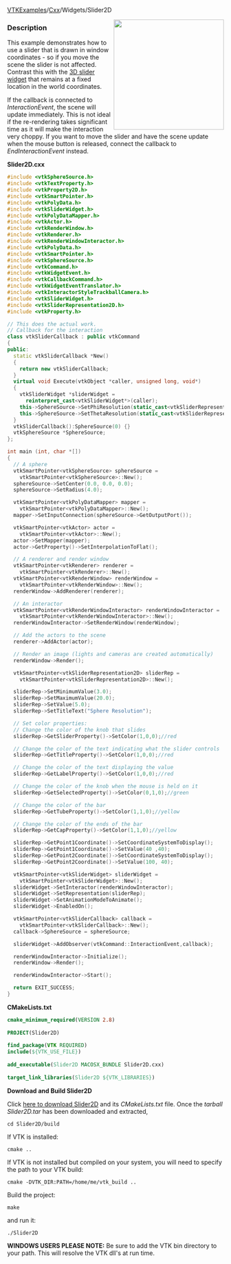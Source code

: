 [VTKExamples](/index/)/[Cxx](/Cxx)/Widgets/Slider2D

<img align="right" src="https://github.com/lorensen/VTKExamples/blob/gh-pages/Testing/Baseline/Widgets/TestSlider2D.png?raw=true" width="256" />

### Description

This example demonstrates how to use a slider that is drawn in window coordinates - so if you move the scene the slider is not affected. Contrast this with the [3D slider widget](Widgets/Cxx/Slider) that remains at a fixed location in the world coordinates.

If the callback is connected to *InteractionEvent*, the scene will update immediately.
This is not ideal if the re-rendering takes significant time as it will make the interaction very choppy.
If you want to move the slider and have the scene update when the mouse button is released, connect the callback to *EndInteractionEvent* instead.

**Slider2D.cxx**
```c++
#include <vtkSphereSource.h>
#include <vtkTextProperty.h>
#include <vtkProperty2D.h>
#include <vtkSmartPointer.h>
#include <vtkPolyData.h>
#include <vtkSliderWidget.h>
#include <vtkPolyDataMapper.h>
#include <vtkActor.h>
#include <vtkRenderWindow.h>
#include <vtkRenderer.h>
#include <vtkRenderWindowInteractor.h>
#include <vtkPolyData.h>
#include <vtkSmartPointer.h>
#include <vtkSphereSource.h>
#include <vtkCommand.h>
#include <vtkWidgetEvent.h>
#include <vtkCallbackCommand.h>
#include <vtkWidgetEventTranslator.h>
#include <vtkInteractorStyleTrackballCamera.h>
#include <vtkSliderWidget.h>
#include <vtkSliderRepresentation2D.h>
#include <vtkProperty.h>

// This does the actual work.
// Callback for the interaction
class vtkSliderCallback : public vtkCommand
{
public:
  static vtkSliderCallback *New()
  {
    return new vtkSliderCallback;
  }
  virtual void Execute(vtkObject *caller, unsigned long, void*)
  {
    vtkSliderWidget *sliderWidget =
      reinterpret_cast<vtkSliderWidget*>(caller);
    this->SphereSource->SetPhiResolution(static_cast<vtkSliderRepresentation *>(sliderWidget->GetRepresentation())->GetValue());
    this->SphereSource->SetThetaResolution(static_cast<vtkSliderRepresentation *>(sliderWidget->GetRepresentation())->GetValue());
  }
  vtkSliderCallback():SphereSource(0) {}
  vtkSphereSource *SphereSource;
};

int main (int, char *[])
{
  // A sphere
  vtkSmartPointer<vtkSphereSource> sphereSource =
    vtkSmartPointer<vtkSphereSource>::New();
  sphereSource->SetCenter(0.0, 0.0, 0.0);
  sphereSource->SetRadius(4.0);

  vtkSmartPointer<vtkPolyDataMapper> mapper =
    vtkSmartPointer<vtkPolyDataMapper>::New();
  mapper->SetInputConnection(sphereSource->GetOutputPort());

  vtkSmartPointer<vtkActor> actor =
    vtkSmartPointer<vtkActor>::New();
  actor->SetMapper(mapper);
  actor->GetProperty()->SetInterpolationToFlat();

  // A renderer and render window
  vtkSmartPointer<vtkRenderer> renderer =
    vtkSmartPointer<vtkRenderer>::New();
  vtkSmartPointer<vtkRenderWindow> renderWindow =
    vtkSmartPointer<vtkRenderWindow>::New();
  renderWindow->AddRenderer(renderer);

  // An interactor
  vtkSmartPointer<vtkRenderWindowInteractor> renderWindowInteractor =
    vtkSmartPointer<vtkRenderWindowInteractor>::New();
  renderWindowInteractor->SetRenderWindow(renderWindow);

  // Add the actors to the scene
  renderer->AddActor(actor);

  // Render an image (lights and cameras are created automatically)
  renderWindow->Render();

  vtkSmartPointer<vtkSliderRepresentation2D> sliderRep =
    vtkSmartPointer<vtkSliderRepresentation2D>::New();

  sliderRep->SetMinimumValue(3.0);
  sliderRep->SetMaximumValue(20.0);
  sliderRep->SetValue(5.0);
  sliderRep->SetTitleText("Sphere Resolution");

  // Set color properties:
  // Change the color of the knob that slides
  sliderRep->GetSliderProperty()->SetColor(1,0,0);//red

  // Change the color of the text indicating what the slider controls
  sliderRep->GetTitleProperty()->SetColor(1,0,0);//red

  // Change the color of the text displaying the value
  sliderRep->GetLabelProperty()->SetColor(1,0,0);//red

  // Change the color of the knob when the mouse is held on it
  sliderRep->GetSelectedProperty()->SetColor(0,1,0);//green

  // Change the color of the bar
  sliderRep->GetTubeProperty()->SetColor(1,1,0);//yellow

  // Change the color of the ends of the bar
  sliderRep->GetCapProperty()->SetColor(1,1,0);//yellow

  sliderRep->GetPoint1Coordinate()->SetCoordinateSystemToDisplay();
  sliderRep->GetPoint1Coordinate()->SetValue(40 ,40);
  sliderRep->GetPoint2Coordinate()->SetCoordinateSystemToDisplay();
  sliderRep->GetPoint2Coordinate()->SetValue(100, 40);

  vtkSmartPointer<vtkSliderWidget> sliderWidget =
    vtkSmartPointer<vtkSliderWidget>::New();
  sliderWidget->SetInteractor(renderWindowInteractor);
  sliderWidget->SetRepresentation(sliderRep);
  sliderWidget->SetAnimationModeToAnimate();
  sliderWidget->EnabledOn();

  vtkSmartPointer<vtkSliderCallback> callback =
    vtkSmartPointer<vtkSliderCallback>::New();
  callback->SphereSource = sphereSource;

  sliderWidget->AddObserver(vtkCommand::InteractionEvent,callback);

  renderWindowInteractor->Initialize();
  renderWindow->Render();

  renderWindowInteractor->Start();

  return EXIT_SUCCESS;
}
```
**CMakeLists.txt**
```cmake
cmake_minimum_required(VERSION 2.8)
 
PROJECT(Slider2D)
 
find_package(VTK REQUIRED)
include(${VTK_USE_FILE})
 
add_executable(Slider2D MACOSX_BUNDLE Slider2D.cxx)
 
target_link_libraries(Slider2D ${VTK_LIBRARIES})
```

**Download and Build Slider2D**

Click [here to download Slider2D](https://github.com/lorensen/VTKWikiExamplesTarballs/raw/master/Slider2D.tar) and its *CMakeLists.txt* file.
Once the *tarball Slider2D.tar* has been downloaded and extracted,
```
cd Slider2D/build 
```
If VTK is installed:
```
cmake ..
```
If VTK is not installed but compiled on your system, you will need to specify the path to your VTK build:
```
cmake -DVTK_DIR:PATH=/home/me/vtk_build ..
```
Build the project:
```
make
```
and run it:
```
./Slider2D
```
**WINDOWS USERS PLEASE NOTE:** Be sure to add the VTK bin directory to your path. This will resolve the VTK dll's at run time.

